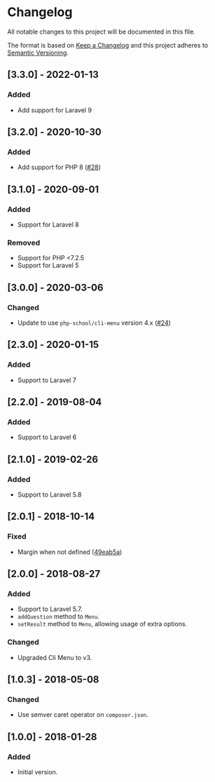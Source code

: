 # Changelog
All notable changes to this project will be documented in this file.

The format is based on [Keep a Changelog](http://keepachangelog.com/)
and this project adheres to [Semantic Versioning](http://semver.org/).

## [3.3.0] - 2022-01-13
### Added
- Add support for Laravel 9

## [3.2.0] - 2020-10-30
### Added
- Add support for PHP 8 ([#28](https://github.com/nunomaduro/laravel-console-menu/pull/28))

## [3.1.0] - 2020-09-01
### Added
- Support for Laravel 8

### Removed
- Support for PHP <7.2.5
- Support for Laravel 5

## [3.0.0] - 2020-03-06
### Changed
- Update to use `php-school/cli-menu` version 4.x ([#24](https://github.com/nunomaduro/laravel-console-menu/pull/24))

## [2.3.0] - 2020-01-15
### Added
- Support to Laravel 7

## [2.2.0] - 2019-08-04
### Added
- Support to Laravel 6

## [2.1.0] - 2019-02-26
### Added
- Support to Laravel 5.8

## [2.0.1] - 2018-10-14
### Fixed
- Margin when not defined ([49eab5a](https://github.com/nunomaduro/laravel-console-menu/commit/49eab5af81fb2bc9d53b120ff9c3926d93424fb3))

## [2.0.0] - 2018-08-27
### Added
- Support to Laravel 5.7.
- `addQuestion` method to `Menu`.
- `setResult` method to `Menu`, allowing usage of extra options.

### Changed
- Upgraded Cli Menu to v3.

## [1.0.3] - 2018-05-08
### Changed
- Use semver caret operator on `composer.json`.

## [1.0.0] - 2018-01-28
### Added
- Initial version.
